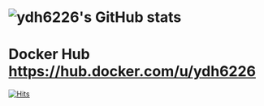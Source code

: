 ![ydh6226's GitHub stats](https://github-readme-stats.vercel.app/api?username=ydh6226&show_icons=true&count_private=true&theme=shades-of-purple)
===
Docker Hub https://hub.docker.com/u/ydh6226
===
[![Hits](https://hits.seeyoufarm.com/api/count/incr/badge.svg?url=https%3A%2F%2Fgithub.com%2Fydh6226%2Fhit-counter%2Fhit-counter&count_bg=%2379C83D&title_bg=%23555555&icon=&icon_color=%23E7E7E7&title=hits&edge_flat=false)](https://hits.seeyoufarm.com)
